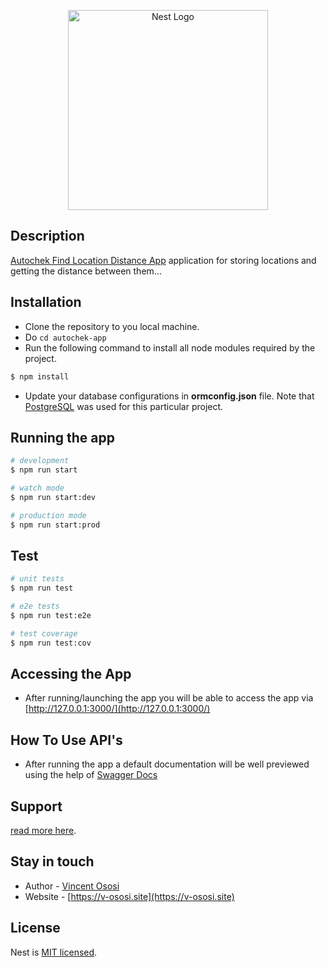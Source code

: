 <p align="center">
  <a href="http://nestjs.com/" target="blank"><img src="https://nestjs.com/img/logo_text.svg" width="320" alt="Nest Logo" /></a>
</p>

## Description

[Autochek Find Location Distance App](#) application for storing locations and getting the distance between them...

## Installation

- Clone the repository to you local machine.
- Do ``` cd autochek-app ```
- Run the following command to install all node modules required by the project.

```bash
$ npm install
```

- Update your database configurations in **ormconfig.json** file. Note that [PostgreSQL](https://docs.nestjs.com/techniques/database) was used for this particular project.

## Running the app

```bash
# development
$ npm run start

# watch mode
$ npm run start:dev

# production mode
$ npm run start:prod
```

## Test

```bash
# unit tests
$ npm run test

# e2e tests
$ npm run test:e2e

# test coverage
$ npm run test:cov
```

## Accessing the App

- After running/launching the app you will be able to access the app via [http://127.0.0.1:3000/](http://127.0.0.1:3000/)

## How To Use API's

- After running the app a default documentation will be well previewed using the help of [Swagger Docs](https://docs.nestjs.com/openapi/introduction)

## Support

[read more here](https://docs.nestjs.com/support).

## Stay in touch

- Author - [Vincent Ososi](https://v-ososi.site)
- Website - [https://v-ososi.site](https://v-ososi.site)

## License

Nest is [MIT licensed](LICENSE).
